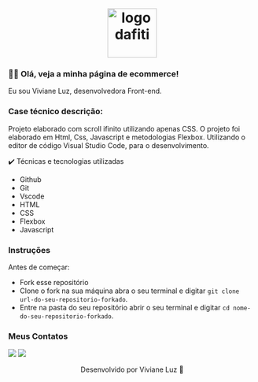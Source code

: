 <h1 align="center">
  <img src="https://empbraatsstorage.blob.core.windows.net/atslogos/9e82490a-b46a-4cea-9de0-ad35ba79778e_4.png" alt="logo dafiti" width="100">
</h1>

### ✋🏾 Olá, veja a minha página de ecommerce!

Eu sou Viviane Luz, desenvolvedora Front-end.

### Case técnico descrição:

Projeto elaborado com scroll ifinito utilizando apenas CSS.
O projeto foi elaborado em Html, Css, Javascript e metodologias Flexbox. Utilizando o editor de código Visual Studio Code, para o desenvolvimento.

✔️ Técnicas e tecnologias utilizadas
- Github
- Git
- Vscode
- HTML
- CSS 
- Flexbox
- Javascript



### Instruções

Antes de começar:

- Fork esse repositório
- Clone o fork na sua máquina abra o seu terminal e digitar `git clone url-do-seu-repositorio-forkado`.
- Entre na pasta do seu repositório abrir o seu terminal e digitar `cd nome-do-seu-repositorio-forkado`.




### Meus Contatos

<div>
     <a href="https://www.linkedin.com/in/viviane-luz/-45875016a" target="_blank"><img src="https://img.shields.io/badge/-LinkedIn-%230077B5?style=for-the-badge&logo=linkedin&logoColor=white" target="_blank"></a> 
<a href = "mailto:contatovivianesluzz@gmail.com"><img src="https://img.shields.io/badge/-Gmail-%23333?style=for-the-badge&logo=gmail&logoColor=white" target="_blank"></a>
</div> 






<p align="center">
  Desenvolvido por Viviane Luz 🚀
</p>
